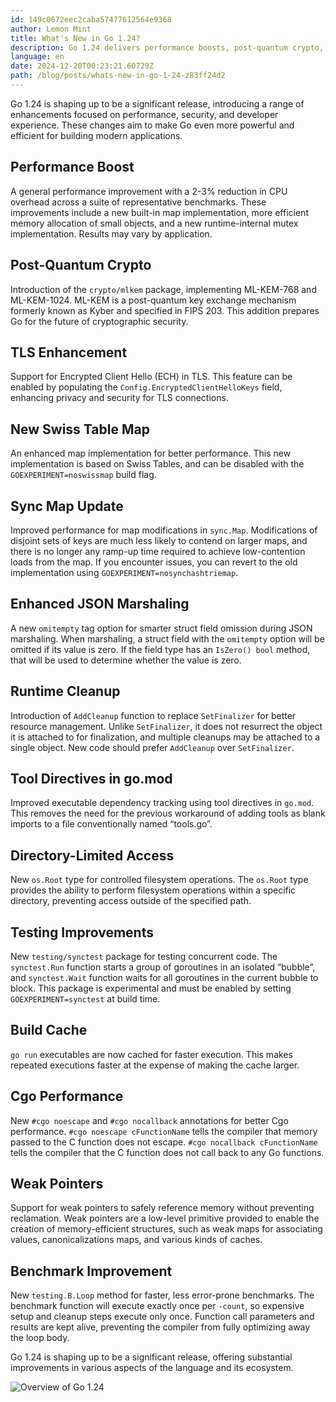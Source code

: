 ```yaml
---
id: 149c0672eec2caba57477612564e9368
author: Lemon Mint
title: What's New in Go 1.24?
description: Go 1.24 delivers performance boosts, post-quantum crypto, TLS enhancements, & more, making it a significant release for modern app development.
language: en
date: 2024-12-20T00:23:21.60729Z
path: /blog/posts/whats-new-in-go-1-24-z83ff24d2
---
```


Go 1.24 is shaping up to be a significant release, introducing a range of enhancements focused on performance, security, and developer experience. These changes aim to make Go even more powerful and efficient for building modern applications.

## Performance Boost

A general performance improvement with a 2-3% reduction in CPU overhead across a suite of representative benchmarks. These improvements include a new built-in map implementation, more efficient memory allocation of small objects, and a new runtime-internal mutex implementation. Results may vary by application.

## Post-Quantum Crypto

Introduction of the `crypto/mlkem` package, implementing ML-KEM-768 and ML-KEM-1024. ML-KEM is a post-quantum key exchange mechanism formerly known as Kyber and specified in FIPS 203. This addition prepares Go for the future of cryptographic security.

## TLS Enhancement

Support for Encrypted Client Hello (ECH) in TLS. This feature can be enabled by populating the `Config.EncryptedClientHelloKeys` field, enhancing privacy and security for TLS connections.

## New Swiss Table Map

An enhanced map implementation for better performance. This new implementation is based on Swiss Tables, and can be disabled with the `GOEXPERIMENT=noswissmap` build flag.

## Sync Map Update

Improved performance for map modifications in `sync.Map`. Modifications of disjoint sets of keys are much less likely to contend on larger maps, and there is no longer any ramp-up time required to achieve low-contention loads from the map. If you encounter issues, you can revert to the old implementation using `GOEXPERIMENT=nosynchashtriemap`.

## Enhanced JSON Marshaling

A new `omitempty` tag option for smarter struct field omission during JSON marshaling. When marshaling, a struct field with the `omitempty` option will be omitted if its value is zero. If the field type has an `IsZero() bool` method, that will be used to determine whether the value is zero.

## Runtime Cleanup

Introduction of `AddCleanup` function to replace `SetFinalizer` for better resource management. Unlike `SetFinalizer`, it does not resurrect the object it is attached to for finalization, and multiple cleanups may be attached to a single object. New code should prefer `AddCleanup` over `SetFinalizer`.

## Tool Directives in go.mod

Improved executable dependency tracking using tool directives in `go.mod`. This removes the need for the previous workaround of adding tools as blank imports to a file conventionally named “tools.go”.

## Directory-Limited Access

New `os.Root` type for controlled filesystem operations. The `os.Root` type provides the ability to perform filesystem operations within a specific directory, preventing access outside of the specified path.

## Testing Improvements

New `testing/synctest` package for testing concurrent code. The `synctest.Run` function starts a group of goroutines in an isolated “bubble”, and `synctest.Wait` function waits for all goroutines in the current bubble to block. This package is experimental and must be enabled by setting `GOEXPERIMENT=synctest` at build time.

## Build Cache

`go run` executables are now cached for faster execution. This makes repeated executions faster at the expense of making the cache larger.

## Cgo Performance

New `#cgo noescape` and `#cgo nocallback` annotations for better Cgo performance. `#cgo noescape cFunctionName` tells the compiler that memory passed to the C function does not escape. `#cgo nocallback cFunctionName` tells the compiler that the C function does not call back to any Go functions.

## Weak Pointers

Support for weak pointers to safely reference memory without preventing reclamation. Weak pointers are a low-level primitive provided to enable the creation of memory-efficient structures, such as weak maps for associating values, canonicalizations maps, and various kinds of caches.

## Benchmark Improvement

New `testing.B.Loop` method for faster, less error-prone benchmarks. The benchmark function will execute exactly once per `-count`, so expensive setup and cleanup steps execute only once. Function call parameters and results are kept alive, preventing the compiler from fully optimizing away the loop body.

Go 1.24 is shaping up to be a significant release, offering substantial improvements in various aspects of the language and its ecosystem.

![Overview of Go 1.24](https://cdn.gosuda.org/whats-new-in-go1.24/overview.webp)
